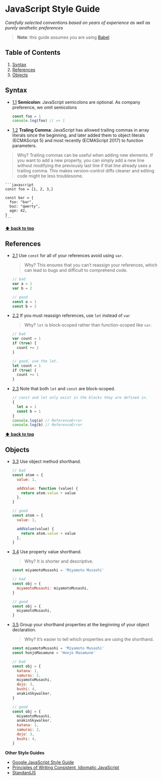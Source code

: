 # JavaScript Style Guide

*Carefully selected conventions based on years of experience as well as purely aesthetic preferences*

> **Note**: this guide assumes you are using [Babel](https://babeljs.io)

## Table of Contents

  1. [Syntax](#syntax)
  1. [References](#references)
  1. [Objects](#objects)

## Syntax

  <a name="syntax--semicolon"></a><a name="1.1"></a>
  - [1.1](syntax--semicolon) **Semicolon**: JavaScript semicolons are optional. As company preference, we omit semicolons

    ```javascript
    const foo = 1
    console.log(foo) // => 1
    ```
  <a name="syntax--trailing"></a><a name="1.2"></a>
  - [1.2](#syntax--trailing-comma)  **Traling Comma**: JavaScript has allowed trailing commas in array literals since the beginning, and later added them to object literals (ECMAScript 5) and most recently (ECMAScript 2017) to function parameters.

  >Why? Trailing commas can be useful when adding new elements. If you want to add a new property, you can simply add a new line without modifying the previously last line if that line already uses a trailing comma. This makes version-control diffs cleaner and editing code might be less troublesome.

    ```javascript
    const foo = [1, 2, 3,]

    const bar = {
      foo: "bar",
      baz: "qwerty",
      age: 42,
    }
    ```

**[⬆ back to top](#table-of-contents)**

## References

  <a name="references--prefer-const"></a><a name="2.1"></a>
  - [2.1](#references--prefer-const) Use `const` for all of your references avoid using `var`.

    > Why? This ensures that you can’t reassign your references, which can lead to bugs and difficult to comprehend code.

    ```javascript
    // bad
    var a = 1
    var b = 2

    // good
    const a = 1
    const b = 2
    ```

  <a name="references--disallow-var"></a><a name="2.2"></a>
  - [2.2](#references--disallow-var) If you must reassign references, use `let` instead of `var`

    > Why? `let` is block-scoped rather than function-scoped like `var`.

    ```javascript
    // bad
    var count = 1
    if (true) {
      count += 1
    }

    // good, use the let.
    let count = 1
    if (true) {
      count += 1
    }
    ```

  <a name="references--block-scope"></a><a name="2.3"></a>
  - [2.3](#references--block-scope) Note that both `let` and `const` are block-scoped.

    ```javascript
    // const and let only exist in the blocks they are defined in.
    {
      let a = 1
      const b = 1
    }
    console.log(a) // ReferenceError
    console.log(b) // ReferenceError
    ```

**[⬆ back to top](#table-of-contents)**

## Objects

  <a name="es6-object-shorthand"></a><a name="3.1"></a>
  - [3.3](#es6-object-shorthand) Use object method shorthand.

    ```javascript
    // bad
    const atom = {
      value: 1,

      addValue: function (value) {
        return atom.value + value
      },
    }

    // good
    const atom = {
      value: 1,

      addValue(value) {
        return atom.value + value
      },
    }
    ```

  <a name="es6-object-concise"></a><a name="3.2"></a>
  - [3.4](#es6-object-concise) Use property value shorthand.

    > Why? It is shorter and descriptive.

    ```javascript
    const miyamotoMusashi = 'Miyamoto Musashi'

    // bad
    const obj = {
      miyamotoMusashi: miyamotoMusashi,
    }

    // good
    const obj = {
      miyamotoMusashi,
    }
    ```

  <a name="objects--grouped-shorthand"></a><a name="3.3"></a>
  - [3.5](#objects--grouped-shorthand) Group your shorthand properties at the beginning of your object declaration.

    > Why? It’s easier to tell which properties are using the shorthand.

    ```javascript
    const miyamotoMusashi = 'Miyamoto Musashi'
    const honjoMasamune = 'Honjo Masamune'

    // bad
    const obj = {
      katana: 1,
      samurai: 2,
      miyamotoMusashi,
      dojo: 3,
      bushi: 4,
      anakinSkywalker,
    }

    // good
    const obj = {
      miyamotoMusashi,
      anakinSkywalker,
      katana: 1,
      samurai: 2,
      dojo: 3,
      bushi: 4,
    }
    ```
**Other Style Guides**

  - [Google JavaScript Style Guide](https://google.github.io/styleguide/jsguide.html)
  - [Principles of Writing Consistent, Idiomatic JavaScript](https://github.com/rwaldron/idiomatic.js)
  - [StandardJS](https://standardjs.com)


